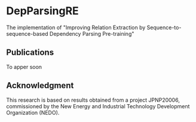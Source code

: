 # DepParsingRE
The implementation of "Improving Relation Extraction by Sequence-to-sequence-based Dependency Parsing Pre-training"

## Publications
To apper soon

## Acknowledgment
This research is based on results obtained from a project JPNP20006, commissioned by the New Energy and Industrial Technology Development Organization (NEDO).
